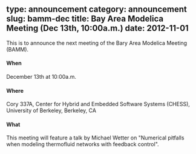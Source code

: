 type: announcement
category: announcement
slug: bamm-dec
title: Bay Area Modelica Meeting (Dec 13th, 10:00a.m.)
date: 2012-11-01
---

This is to announce the next meeting of the Bary Area Modelica Meeting (BAMM).

#### When

December 13th at 10:00a.m.

#### Where

Cory 337A, Center for Hybrid and Embedded Software Systems (CHESS), University of Berkeley, Berkeley, CA

#### What

This meeting will feature a talk by Michael Wetter on "Numerical pitfalls when modeling thermofluid networks with feedback control".
